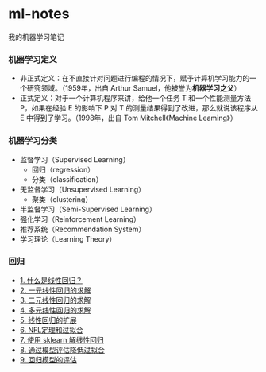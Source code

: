 # ml-notes

我的机器学习笔记

### 机器学习定义

* 非正式定义：在不直接针对问题进行编程的情况下，赋予计算机学习能力的一个研究领域。（1959年，出自 Arthur Samuel，他被誉为**机器学习之父**）
* 正式定义：对于一个计算机程序来讲，给他一个任务 T 和一个性能测量方法 P，如果在经验 E 的影响下 P 对 T 的测量结果得到了改进，那么就说该程序从 E 中得到了学习。（1998年，出自 Tom Mitchell《Machine Leaming》）

### 机器学习分类

* 监督学习（Supervised Learning）
  - 回归（regression）
  - 分类（classification）
* 无监督学习（Unsupervised Learning）
  - 聚类（clustering）
* 半监督学习（Semi-Supervised Learning）
* 强化学习（Reinforcement Learning）
* 推荐系统（Recommendation System）
* 学习理论（Learning Theory）

### 回归

* [1. 什么是线性回归？](回归/1.%20什么是线性回归.ipynb)
* [2. 一元线性回归的求解](回归/2.%20一元线性回归的求解.ipynb)
* [3. 二元线性回归的求解](回归/3.%20二元线性回归的求解.ipynb)
* [4. 多元线性回归的求解](回归/4.%20多元线性回归的求解.ipynb)
* [5. 线性回归的扩展](回归/5.%20线性回归的扩展.ipynb)
* [6. NFL定理和过拟合](回归/6.%20NFL定理和过拟合.ipynb)
* [7. 使用 sklearn 解线性回归](回归/7.%20使用%20sklearn%20解线性回归.ipynb)
* [8. 通过模型评估降低过拟合](回归/8.%20通过模型评估降低过拟合.ipynb)
* [9. 回归模型的评估](回归/9.%20回归模型的评估.ipynb)
